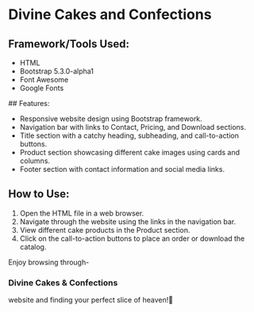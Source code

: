 # Divine Cakes and Confections

## Framework/Tools Used:

<ul>
  <li>HTML </li>
  <li>Bootstrap 5.3.0-alpha1 </li>
  <li>Font Awesome </li>
  <li>Google Fonts </li>
</ul>
## Features:

<ul>
  <li>Responsive website design using Bootstrap framework. </li>
  <li>Navigation bar with links to Contact, Pricing, and Download sections. </li>
  <li>Title section with a catchy heading, subheading, and call-to-action buttons. </li>
  <li>Product section showcasing different cake images using cards and columns. </li>
  <li>Footer section with contact information and social media links. </li>
</ul>

## How to Use:

<ol>
  <li>Open the HTML file in a web browser. </li>
  <li>Navigate through the website using the links in the navigation bar. </li>
  <li>View different cake products in the Product section. </li>
  <li>Click on the call-to-action buttons to place an order or download the catalog.</li>
</ol>

Enjoy browsing through-
 ### Divine Cakes & Confections 
 website and finding your perfect slice of heaven!🍰</h2>


